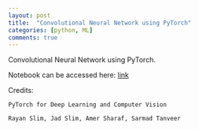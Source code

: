 ```yaml
---
layout: post
title:  "Convolutional Neural Network using PyTorch"
categories: [python, ML]
comments: true
---
```


Convolutional Neural Network using PyTorch.

Notebook can be accessed here: [link](https://colab.research.google.com/drive/1BUUQvPNBbjJNiXeMWNDquxZRYZsGSjEU)

Credits:

    PyTorch for Deep Learning and Computer Vision

    Rayan Slim, Jad Slim, Amer Sharaf, Sarmad Tanveer